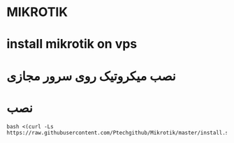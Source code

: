 
# MIKROTIK

# install mikrotik on vps
# نصب میکروتیک روی سرور مجازی

# نصب

```
bash <(curl -Ls https://raw.githubusercontent.com/Ptechgithub/Mikrotik/master/install.sh)

```
